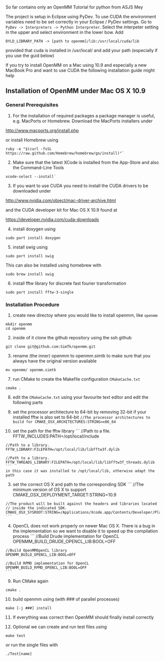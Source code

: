 So far contains only an OpenMM Tutorial for python from ASJS Mey

The project is setup in Eclipse using PyDev. To use CUDA the environment variables need to be set correctly in your
Eclipse / PyDev settings. Go to `PyDev -> Interpreters -> Python Interpreter`. Select the interpeter setting in the upper
and select environment in the lower bow. Add
```
DYLD_LIBRARY_PATH -> [path to openmm]/lib:/usr/local/cuda/lib
```
provided that cuda is installed in /usr/local/ and add your path (especially if you use the guid below)

If you try to install OpenMM on a Mac using 10.9  and especially a new MacBook Pro and want to use CUDA the following installation guide might help

## Installation of OpenMM under Mac OS X 10.9

### General Prerequisites
1. For the installation of required packages a package manager is useful, e.g. MacPorts or Homebrew.
  Download the MacPorts installers under
  
  http://www.macports.org/install.php

  or install Homebrew using
  ```
  ruby -e "$(curl -fsSL https://raw.github.com/Homebrew/homebrew/go/install)"`
  ```

2. Make sure that the latest XCode is installed from the App-Store and also the Command-Line Tools
  ```
  xcode-select --install`
  ```

3. If you want to use CUDA you need to install the CUDA drivers to be downloaded under

  http://www.nvidia.com/object/mac-driver-archive.html

  and the CUDA developer kit for Mac OS X 10.9 found at
  
  https://developer.nvidia.com/cuda-downloads
  
4. install doxygen using
  ```
  sudo port install doxygen
  ```

5. install swig using
  ```
  sudo port install swig
  ```
  This can also be installed using homebrew with
  ```
  sudo brew install swig
  ```

6. install fftw library for discrete fast fourier transformation
  ```
  sudo port install fftw-3-single
  ```


### Installation Procedure
1. create new directoy where you would like to install openmm, like `openmm`
  ```
  mkdir openmm
  cd openmm
  ```

2. inside of it clone the github repository using the ssh github
  ```
  git clone git@github.com:SimTk/openmm.git
  ```

3. rename (the inner) openmm to openmm.simtk to make sure that you always have the original version available
  ```
  mv openmm/ openmm.simtk
  ```

7. run CMake to create the Makefile configuration `CMakeCache.txt`
  ```
  cmake .
  ```

8. edit the `CMakeCache.txt` using your favourite text editor and edit the following parts
  1. set the processor architecture to 64-bit by removing 32-bit if your installed fftw is also set to 64-bit
    ```
    //The processor architectures to build for
    CMAKE_OSX_ARCHITECTURES:STRING=x86_64
    ```

  2. set the path for the fftw library 
    ```
    //Path to a file.
    FFTW_INCLUDES:PATH=/opt/local/include 

    //Path to a library.
    FFTW_LIBRARY:FILEPATH=/opt/local/lib/libfftw3f.dylib
  
    //Path to a library.
    FFTW_THREADS_LIBRARY:FILEPATH=/opt/local/lib/libfftw3f_threads.dylib
    ```
    in this case it was installed to /opt/local/lib, otherwise adapt the path 

  3. set the correct OS X and path to the corresponding SDK
    ```
    //The minimum version of OS X to support
    CMAKE_OSX_DEPLOYMENT_TARGET:STRING=10.9
    
    //The product will be built against the headers and libraries located
    // inside the indicated SDK.
    CMAKE_OSX_SYSROOT:STRING=/Applications/Xcode.app/Contents/Developer/Platforms/MacOSX.platform/Developer/SDKs/MacOSX10.9.sdk
    ```

  4. OpenCL does not work properly on newer Mac OS X. There is a bug in the implementation so we want to disable it to speed up the compilation process
    ```
    //Build Drude implementation for OpenCL
    OPENMM_BUILD_DRUDE_OPENCL_LIB:BOOL=OFF  

    //Build OpenMMOpenCL library
    OPENMM_BUILD_OPENCL_LIB:BOOL=OFF

    //Build RPMD implementation for OpenCL
    OPENMM_BUILD_RPMD_OPENCL_LIB:BOOL=OFF
    ```

9. Run CMake again
  ```
  cmake .
  ```

10. build openmm using (with ### of parallel processes)
  ```
  make [-j ###] install
  ```

11. If everything was correct then OpenMM should finally install correctly

12. Optional we can create and run test files using 
  ```
  make test
  ```
  or run the single files with
  ```
  ./Test[name]
  ```
